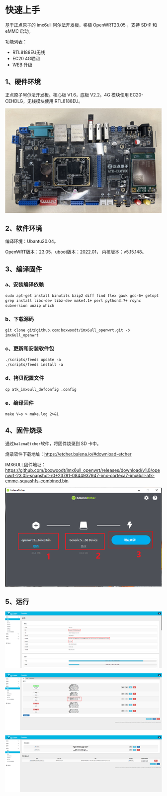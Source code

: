 # 快速上手

基于正点原子的 imx6ull 阿尔法开发板，移植 OpenWRT23.05 ，支持 SD卡 和 eMMC 启动。

功能列表：

- RTL8188EU无线
- EC20 4G联网
- WEB 升级

## 1、硬件环境

正点原子阿尔法开发板。核心板 V1.6，底板 V2.2。4G 模块使用 EC20-CEHDLG，无线模块使用 RTL8188EU。

![](https://github.com/boxwoodt/imx6ull_openwrt/blob/imx6ull_openwrt/doc/img/atk_board.jpg?raw=true)

## 2、软件环境

编译环境：Ubantu20.04。

OpenWRT版本：23.05，uboot版本：2022.01， 内核版本：v5.15.148。

## 3、编译固件

### a、安装编译依赖

```shell
sudo apt-get install binutils bzip2 diff find flex gawk gcc-6+ getopt grep install libc-dev libz-dev make4.1+ perl python3.7+ rsync subversion unzip which
```

### b、下载源码

```
git clone git@github.com:boxwoodt/imx6ull_openwrt.git -b imx6ull_openwrt
```

### c、更新和安装软件包

```
./scripts/feeds update -a
./scripts/feeds install -a
```

### d、拷贝配置文件

```
cp atk_imx6ull_defconfig .config
```

### e、编译固件

```
make V=s > make.log 2>&1
```

## 4、固件烧录

通过`balenaEtcher`软件，将固件烧录到 SD 卡中。

烧录软件下载地址：https://etcher.balena.io/#download-etcher

IMX6ULL固件地址：https://github.com/boxwoodt/imx6ull_openwrt/releases/download/v1.0/openwrt-23.05-snapshot-r0+23781-0844937947-imx-cortexa7-imx6ull-atk-emmc-squashfs-combined.bin

![](https://github.com/boxwoodt/imx6ull_openwrt/blob/imx6ull_openwrt/doc/img/firmware_burn.png?raw=true)

## 5、运行

![](https://github.com/boxwoodt/imx6ull_openwrt/blob/imx6ull_openwrt/doc/img/openwrt_status.png?raw=true)

![](https://github.com/boxwoodt/imx6ull_openwrt/blob/imx6ull_openwrt/doc/img/openwrt_network.png?raw=true)

![](https://github.com/boxwoodt/imx6ull_openwrt/blob/imx6ull_openwrt/doc/img/openwrt_wireless.png?raw=true)

